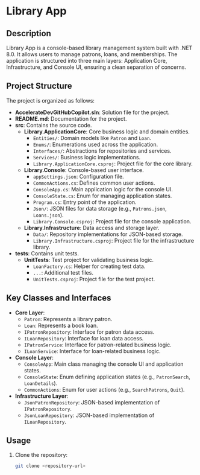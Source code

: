 # Library App

## Description

Library App is a console-based library management system built with .NET 8.0. It allows users to manage patrons, loans, and memberships. The application is structured into three main layers: Application Core, Infrastructure, and Console UI, ensuring a clean separation of concerns.

## Project Structure

The project is organized as follows:

- **AccelerateDevGitHubCopilot.sln**: Solution file for the project.
- **README.md**: Documentation for the project.
- **src**: Contains the source code.
  - **Library.ApplicationCore**: Core business logic and domain entities.
    - `Entities/`: Domain models like `Patron` and `Loan`.
    - `Enums/`: Enumerations used across the application.
    - `Interfaces/`: Abstractions for repositories and services.
    - `Services/`: Business logic implementations.
    - `Library.ApplicationCore.csproj`: Project file for the core library.
  - **Library.Console**: Console-based user interface.
    - `appSettings.json`: Configuration file.
    - `CommonActions.cs`: Defines common user actions.
    - `ConsoleApp.cs`: Main application logic for the console UI.
    - `ConsoleState.cs`: Enum for managing application states.
    - `Program.cs`: Entry point of the application.
    - `Json/`: JSON files for data storage (e.g., `Patrons.json`, `Loans.json`).
    - `Library.Console.csproj`: Project file for the console application.
  - **Library.Infrastructure**: Data access and storage layer.
    - `Data/`: Repository implementations for JSON-based storage.
    - `Library.Infrastructure.csproj`: Project file for the infrastructure library.
- **tests**: Contains unit tests.
  - **UnitTests**: Test project for validating business logic.
    - `LoanFactory.cs`: Helper for creating test data.
    - `...`: Additional test files.
    - `UnitTests.csproj`: Project file for the test project.

## Key Classes and Interfaces

- **Core Layer**:
  - `Patron`: Represents a library patron.
  - `Loan`: Represents a book loan.
  - `IPatronRepository`: Interface for patron data access.
  - `ILoanRepository`: Interface for loan data access.
  - `IPatronService`: Interface for patron-related business logic.
  - `ILoanService`: Interface for loan-related business logic.
- **Console Layer**:
  - `ConsoleApp`: Main class managing the console UI and application states.
  - `ConsoleState`: Enum defining application states (e.g., `PatronSearch`, `LoanDetails`).
  - `CommonActions`: Enum for user actions (e.g., `SearchPatrons`, `Quit`).
- **Infrastructure Layer**:
  - `JsonPatronRepository`: JSON-based implementation of `IPatronRepository`.
  - `JsonLoanRepository`: JSON-based implementation of `ILoanRepository`.

## Usage

1. Clone the repository:

   ```sh
   git clone <repository-url>
